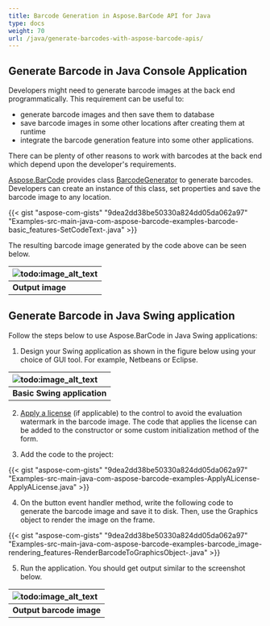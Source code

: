 ```yaml
---
title: Barcode Generation in Aspose.BarCode API for Java
type: docs
weight: 70
url: /java/generate-barcodes-with-aspose-barcode-apis/
---
```


## **Generate Barcode in Java Console Application**
Developers might need to generate barcode images at the back end programmatically. This requirement can be useful to:

- generate barcode images and then save them to database
- save barcode images in some other locations after creating them at runtime
- integrate the barcode generation feature into some other applications.

There can be plenty of other reasons to work with barcodes at the back end which depend upon the developer's requirements.

[Aspose.BarCode](https://www.aspose.com/products/barcode/java) provides class [BarcodeGenerator](https://reference.aspose.com/barcode/java/com.aspose.barcode.generation/BarcodeGenerator) to generate barcodes. Developers can create an instance of this class, set properties and save the barcode image to any location.

{{< gist "aspose-com-gists" "9dea2dd38be50330a824dd05da062a97" "Examples-src-main-java-com-aspose-barcode-examples-barcode-basic_features-SetCodeText-.java" >}}
  
The resulting barcode image generated by the code above can be seen below.
  
|![todo:image_alt_text](http://i.imgur.com/eZ68GPM.jpg)|
| :- |
|**Output image**|
  
## **Generate Barcode in Java Swing application**
Follow the steps below to use Aspose.BarCode in Java Swing applications:
1. Design your Swing application as shown in the figure below using your choice of GUI tool. For example, Netbeans or Eclipse.
  
|![todo:image_alt_text](http://i.imgur.com/djVeP0U.png)|
| :- |
|**Basic Swing application**|
  
2. [Apply a license](/barcode/java/licensing/) (if applicable) to the control to avoid the evaluation watermark in the barcode image. The code that applies the license can be added to the constructor or some custom initialization method of the form.

3. Add the code to the project:

{{< gist "aspose-com-gists" "9dea2dd38be50330a824dd05da062a97" "Examples-src-main-java-com-aspose-barcode-examples-ApplyALicense-ApplyALicense.java" >}}

4. On the button event handler method, write the following code to generate the barcode image and save it to disk. Then, use the Graphics object to render the image on the frame.

{{< gist "aspose-com-gists" "9dea2dd38be50330a824dd05da062a97" "Examples-src-main-java-com-aspose-barcode-examples-barcode_image-rendering_features-RenderBarcodeToGraphicsObject-.java" >}}

5. Run the application. You should get output similar to the screenshot below.
  
|![todo:image_alt_text](http://i.imgur.com/iaTvIL8.png)|
| :- |
|**Output barcode image**|
  

